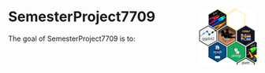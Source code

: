 # SemesterProject7709 <img src="man/figures/logo.png" align="right" height="115" />

<!-- badges: start -->
<!-- badges: end -->

The goal of SemesterProject7709 is to:

